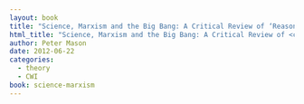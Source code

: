 ```yaml
---
layout: book
title: "Science, Marxism and the Big Bang: A Critical Review of ‘Reason in Revolt’"
html_title: "Science, Marxism and the Big Bang: A Critical Review of <cite>Reason in Revolt</cite>"
author: Peter Mason
date: 2012-06-22
categories:
  - theory
  - CWI
book: science-marxism
---
```

